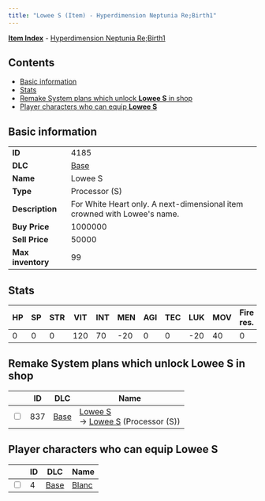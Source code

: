 ```yaml
---
title: "Lowee S (Item) - Hyperdimension Neptunia Re;Birth1"
---
```


[**Item Index**](/neptunia/rb1/item/index.html) - [Hyperdimension Neptunia Re;Birth1](/neptunia/rb1)

## Contents

- [Basic information](#basic-information)
- [Stats](#stats)
- [Remake System plans which unlock **Lowee S** in shop](#remake-system-plans-which-unlock-lowee-s-in-shop)
- [Player characters who can equip **Lowee S**](#player-characters-who-can-equip-lowee-s)

## Basic information

|   |   |
| -- | -- |
| **ID** | 4185 |
| **DLC** | [Base](/neptunia/rb1/dlc/1-base.html) |
| **Name** | Lowee S |
| **Type** | Processor (S) |
| **Description** | For White Heart only. A next-dimensional item crowned with Lowee's name. |
| **Buy Price** | 1000000 |
| **Sell Price** | 50000 |
| **Max inventory** | 99 |


## Stats

| HP | SP | STR | VIT | INT | MEN | AGI | TEC | LUK | MOV | Fire res. | Ice res. | Wind res. | Lightning res. |
| -- | -- | --- | --- | --- | --- | --- | --- | --- | --- | --------- | -------- | --------- | -------------- |
| 0 | 0 | 0 | 120 | 70 | -20 | 0 | 0 | -20 | 40 | 0 | 5 | 0 | 0 |


## Remake System plans which unlock **Lowee S** in shop

|    | ID | DLC | Name |
| -- | -- | --- | ---- |
| <input type="checkbox" id="rb1-remake-1-837" class="trackbox" /> | 837 | [Base](/neptunia/rb1/dlc/1-base.html) | [Lowee S](/neptunia/rb1/remake/1-837-lowee-s.html)<br /> → [Lowee S](/neptunia/rb1/item/1-4185-lowee-s.html) (Processor (S)) |


## Player characters who can equip **Lowee S**

|    | ID | DLC | Name |
| -- | -- | --- | ---- |
| <input type="checkbox" id="rb1-player-1-4" class="trackbox" /> | 4 | [Base](/neptunia/rb1/dlc/1-base.html) | [Blanc](/neptunia/rb1/player/1-4-blanc.html) |

